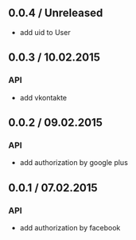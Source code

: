 ## 0.0.4 / Unreleased
- add uid to User

## 0.0.3 / 10.02.2015
### API
- add vkontakte

## 0.0.2 / 09.02.2015
### API
- add authorization by google plus

## 0.0.1 / 07.02.2015
### API
- add authorization by facebook